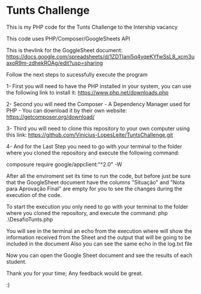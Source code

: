 # Tunts Challenge

This is my PHP code for the Tunts Challenge to the Intership vacancy

This code uses PHP/Composer/GoogleSheets API

This is thevlink for the GoggleSheet document: https://docs.google.com/spreadsheets/d/1ZDTIani5q4yqeKYfwSsL8_xcm3uaxoR9m-zdhekROAg/edit?usp=sharing

Follow the next steps to sucessfully execute the program

1- First you will need to have the PHP installed in your system, you can use the following link to install it: https://www.php.net/downloads.php

2- Second you will need the Composer - A Dependency Manager used for PHP - You can download it by their own website: https://getcomposer.org/download/

3- Third you will need to clone this repository to your own computer using this link: https://github.com/Vinicius-LopesLeite/TuntsChallenge.git

4- And for the Last Step you need to go with your terminal to the folder where you cloned the repository and execute the following command:   

composure require google/appclient:"^2.0" -W
       
       
After all the enviroment set its time to run the code, but before just be sure that the GoogleSheet document have the columns "Situação" and "Nota para Aprovação Final" are empty for you to see the changes during the execution of the code.

To start the execution you only need to go with your terminal to the folder where you cloned the repository, and execute the command: 
php .\DesafioTunts.php
 
 You will see in the terminal an echo from the execution where will show the information received from the Sheet and the output that will be going to be included in the document
 Also you can see the same echo in the log.txt file
 
 Now you can open the Google Sheet document and see the results of each student.
 
 Thank you for your time;
 Any feedback would be great.
 
 :)
 
